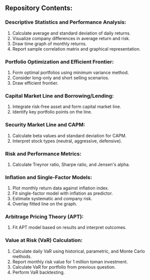 ## Repository Contents:

### Descriptive Statistics and Performance Analysis:
1. Calculate average and standard deviation of daily returns.
2. Visualize company differences in average return and risk.
3. Draw time graph of monthly returns.
4. Report sample correlation matrix and graphical representation.

### Portfolio Optimization and Efficient Frontier:
1. Form optimal portfolios using minimum variance method.
2. Consider long-only and short selling scenarios.
3. Draw efficient frontier.

### Capital Market Line and Borrowing/Lending:
1. Integrate risk-free asset and form capital market line.
2. Identify key portfolio points on the line.

### Security Market Line and CAPM:
1. Calculate beta values and standard deviation for CAPM.
2. Interpret stock types (neutral, aggressive, defensive).

### Risk and Performance Metrics:
1. Calculate Treynor ratio, Sharpe ratio, and Jensen's alpha.

### Inflation and Single-Factor Models:
1. Plot monthly return data against inflation index.
2. Fit single-factor model with inflation as predictor.
3. Estimate systematic and company risk.
4. Overlay fitted line on the graph.

### Arbitrage Pricing Theory (APT):
1. Fit APT model based on results and interpret outcomes.

### Value at Risk (VaR) Calculation:
1. Calculate daily VaR using historical, parametric, and Monte Carlo methods.
2. Report monthly risk value for 1 million toman investment.
3. Calculate VaR for portfolio from previous question.
4. Perform VaR backtesting.

